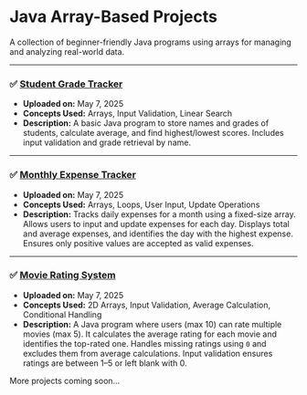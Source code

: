 # Java Array-Based Projects

A collection of beginner-friendly Java programs using arrays for managing and analyzing real-world data.

---

### ✅ [Student Grade Tracker](./StudentGradeTracker.java)
- **Uploaded on:** May 7, 2025  
- **Concepts Used:** Arrays, Input Validation, Linear Search  
- **Description:** A basic Java program to store names and grades of students, calculate average, and find highest/lowest scores. Includes input validation and grade retrieval by name.


---

### ✅ [Monthly Expense Tracker](./Expense_tracker.java)
- **Uploaded on:** May 7, 2025  
- **Concepts Used:** Arrays, Loops, User Input, Update Operations  
- **Description:** Tracks daily expenses for a month using a fixed-size array. Allows users to input and update expenses for each day. Displays total and average expenses, and identifies the day with the highest expense. Ensures only positive values are accepted as valid expenses.

---

### ✅ [Movie Rating System](./MovieRatingSystem.java)
- **Uploaded on:** May 7, 2025  
- **Concepts Used:** 2D Arrays, Input Validation, Average Calculation, Conditional Handling  
- **Description:** A Java program where users (max 10) can rate multiple movies (max 5). It calculates the average rating for each movie and identifies the top-rated one. Handles missing ratings using `0` and excludes them from average calculations. Input validation ensures ratings are between 1–5 or left blank with 0.


More projects coming soon...
